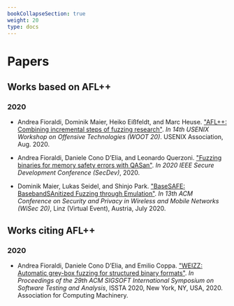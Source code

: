 ```yaml
---
bookCollapseSection: true
weight: 20
type: docs
---
```


# Papers

## Works based on AFL++

### 2020

+ Andrea Fioraldi, Dominik Maier, Heiko Eißfeldt, and Marc Heuse. ["AFL++: Combining incremental steps of fuzzing research"](https://aflplus.plus//papers/aflpp-woot2020.pdf). *In 14th USENIX Workshop on Offensive Technologies (WOOT 20)*. USENIX Association, Aug. 2020.

+ Andrea Fioraldi, Daniele Cono D’Elia, and Leonardo Querzoni. ["Fuzzing binaries for memory safety errors with QASan"](https://andreafioraldi.github.io/assets/qasan-secdev20.pdf). *In 2020 IEEE Secure Development Conference (SecDev)*, 2020.

+ Dominik Maier, Lukas Seidel, and Shinjo Park. ["BaseSAFE: BasebandSAnitized Fuzzing through Emulation"](https://arxiv.org/pdf/2005.07797.pdf). *In 13th ACM Conference on Security and Privacy in Wireless and Mobile Networks (WiSec 20)*, Linz (Virtual Event), Austria, July 2020.

## Works citing AFL++

### 2020

+ Andrea Fioraldi, Daniele Cono D’Elia, and Emilio Coppa. ["WEIZZ: Automatic grey-box fuzzing for structured binary formats"](https://andreafioraldi.github.io/assets/weizz-issta2020.pdf). *In Proceedings of the 29th ACM SIGSOFT International Symposium on Software Testing and Analysis*, ISSTA 2020, New York, NY, USA, 2020. Association for Computing Machinery.
